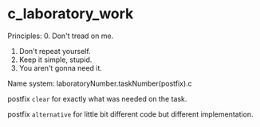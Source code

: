 # c_laboratory_work

Principles:
0. Don't tread on me.
1. Don't repeat yourself.
2. Keep it simple, stupid.
3. You aren't gonna need it.

Name system:
laboratoryNumber.taskNumber(postfix).c

postfix `clear` for exactly what was needed on the task.

postfix `alternative` for little bit different code but different implementation.
